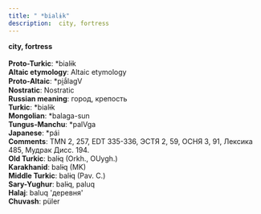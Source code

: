 ```yaml
---
title: " *bialɨk"
description:  city, fortress
---
```

<strong> city, fortress</strong><br><br>
<strong>Proto-Turkic</strong>:  *bialɨk<br>
<strong>Altaic etymology</strong>:  Altaic etymology<br>
<strong> Proto-Altaic</strong>:  *pi̯ắlagV<br>
<strong>Nostratic</strong>:  Nostratic<br>
<strong>Russian meaning</strong>:  город, крепость<br>
<strong>Turkic</strong>:  *bialɨk<br>
<strong>Mongolian</strong>:  *balaga-sun<br>
<strong>Tungus-Manchu</strong>:  *palVga<br>
<strong>Japanese</strong>:  *pái<br>
<strong>Comments</strong>:  TMN 2, 257, EDT 335-336, ЭСТЯ 2, 59, ОСНЯ 3, 91, Лексика 485, Мудрак Дисс. 194.<br>
<strong>Old Turkic</strong>:  balɨq (Orkh., OUygh.)<br>
<strong>Karakhanid</strong>:  balɨq (MK)<br>
<strong>Middle Turkic</strong>:  balɨq (Pav. C.)<br>
<strong>Sary-Yughur</strong>:  balɨq, paluq<br>
<strong>Halaj</strong>:  baluq 'деревня'<br>
<strong>Chuvash</strong>:  püler<br>


